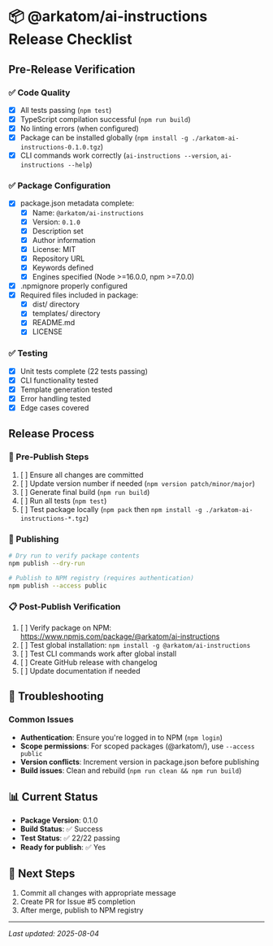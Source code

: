 # 📦 @arkatom/ai-instructions Release Checklist

## Pre-Release Verification

### ✅ Code Quality
- [x] All tests passing (`npm test`)
- [x] TypeScript compilation successful (`npm run build`)
- [x] No linting errors (when configured)
- [x] Package can be installed globally (`npm install -g ./arkatom-ai-instructions-0.1.0.tgz`)
- [x] CLI commands work correctly (`ai-instructions --version`, `ai-instructions --help`)

### ✅ Package Configuration
- [x] package.json metadata complete:
  - [x] Name: `@arkatom/ai-instructions`
  - [x] Version: `0.1.0`
  - [x] Description set
  - [x] Author information
  - [x] License: MIT
  - [x] Repository URL
  - [x] Keywords defined
  - [x] Engines specified (Node >=16.0.0, npm >=7.0.0)
- [x] .npmignore properly configured
- [x] Required files included in package:
  - [x] dist/ directory
  - [x] templates/ directory
  - [x] README.md
  - [x] LICENSE

### ✅ Testing
- [x] Unit tests complete (22 tests passing)
- [x] CLI functionality tested
- [x] Template generation tested
- [x] Error handling tested
- [x] Edge cases covered

## Release Process

### 📝 Pre-Publish Steps
1. [ ] Ensure all changes are committed
2. [ ] Update version number if needed (`npm version patch/minor/major`)
3. [ ] Generate final build (`npm run build`)
4. [ ] Run all tests (`npm test`)
5. [ ] Test package locally (`npm pack` then `npm install -g ./arkatom-ai-instructions-*.tgz`)

### 🚀 Publishing
```bash
# Dry run to verify package contents
npm publish --dry-run

# Publish to NPM registry (requires authentication)
npm publish --access public
```

### 📋 Post-Publish Verification
1. [ ] Verify package on NPM: https://www.npmjs.com/package/@arkatom/ai-instructions
2. [ ] Test global installation: `npm install -g @arkatom/ai-instructions`
3. [ ] Test CLI commands work after global install
4. [ ] Create GitHub release with changelog
5. [ ] Update documentation if needed

## 🔧 Troubleshooting

### Common Issues
- **Authentication**: Ensure you're logged in to NPM (`npm login`)
- **Scope permissions**: For scoped packages (@arkatom/), use `--access public`
- **Version conflicts**: Increment version in package.json before publishing
- **Build issues**: Clean and rebuild (`npm run clean && npm run build`)

## 📊 Current Status
- **Package Version**: 0.1.0
- **Build Status**: ✅ Success
- **Test Status**: ✅ 22/22 passing
- **Ready for publish**: ✅ Yes

## 🎯 Next Steps
1. Commit all changes with appropriate message
2. Create PR for Issue #5 completion
3. After merge, publish to NPM registry

---
*Last updated: 2025-08-04*